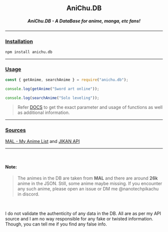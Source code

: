 <div>
<h2 align="center">
  AniChu.DB
</h2>
</div>
<div>
<h5 align="center">AniChu.DB - A DataBase for anime, manga, etc fans!</h5>
</div>

<hr />

<u><h3>Installation</h3></u>

```bash
npm install anichu.db
```

<hr />

<u><h3>Usage</h3></u>

```js
const { getAnime, searchAnime } = require("anichu.db");

console.log(getAnime("Sword art online"));

console.log(searchAnime("Solo leveling"));
```

> Refer [DOCS]() to get the exact parameter and usage of functions as well as additional information.

<hr />

<u><h3>Sources</h3></u>

[MAL - My Anime List](https://myanimelist.net/) and [JIKAN API](https://docs.api.jikan.moe/)

<hr /><br />
<h4>Note:</h4>


> The animes in the DB are taken from <b>MAL</b> and there are around <b>26k</b> anime in the JSON. Still, some anime maybe missing. If you encounter any such anime, please open an issue or DM me @nanotechpikachu in discord.
<br />

I do not validate the authenticity of any data in the DB. All are as per my API source and I am no way responsible for any fake or twisted information. Though, you can tell me if you find any false info.